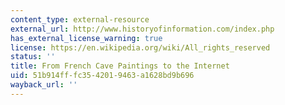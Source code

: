 ```yaml
---
content_type: external-resource
external_url: http://www.historyofinformation.com/index.php
has_external_license_warning: true
license: https://en.wikipedia.org/wiki/All_rights_reserved
status: ''
title: From French Cave Paintings to the Internet
uid: 51b914ff-fc35-4201-9463-a1628bd9b696
wayback_url: ''
---
```

